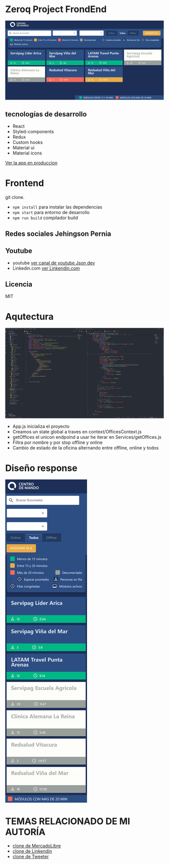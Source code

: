 
# Zeroq Project FrondEnd

![Catura de Zeroq](.readme-static/demo1.png)

## tecnologías de desarrollo
- React
- Styled-components
- Redux
- Custom hooks
- Material ui
- Material icons

[Ver la app en produccion](https://zeroq.netlify.app/)

# Frontend
git clone.

- `npm install` para instalar las dependencias
- `npm start` para entorno de desarrollo
- `npm run build` compilador build


## Redes sociales Jehingson Pernia
## Youtube
- youtube 
  [ver canal de youtube Json dev](https://www.youtube.com/channel/UC93nu9iAZlqtUkFbky9bUQQ)
- Linkedin.com 
  [ver Linkendin.com](https://www.linkedin.com/in/jehingson-pernia-0b3984204/)

## Licencia
MIT

# Aqutectura
![Arquitectur de Zeroq](.readme-static/vsco.png)

- App.js inicializa el proyecto
- Creamos un state global a traves en context/OfficesContext.js
- getOffices el unicon endpoind a usar he iterar en Services/getOffices.js
- Filtra por nombre y por stop offline y online
- Cambio de  estado de la oficina alternando entre offline, online y todos
  

# Diseño response
![Catura de Zeroq mobil](.readme-static/respon_orign.png)



# TEMAS RELACIONADO DE MI AUTORÍA
- [clone de MercadoLibre](https://www.youtube.com/watch?v=U5qGUF62kmc&t=182s)
- [clone de Linkendin](https://www.youtube.com/watch?v=N6QnD9O0aFQ&t=1419s)
- [clone de Tweeter](https://www.youtube.com/watch?v=ZNUrVPLbCfw)